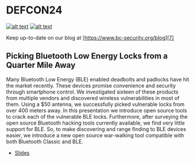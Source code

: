 [1.1]: http://i.imgur.com/tXSoThF.png (twitter icon with padding)
[2.1]: http://i.imgur.com/P3YfQoD.png (facebook icon with padding)
[3.1]: http://i.imgur.com/yCsTjba.png (google plus icon with padding)
[4.1]: http://i.imgur.com/YckIOms.png (tumblr icon with padding)
[5.1]: http://i.imgur.com/1AGmwO3.png (dribbble icon with padding)
[6.1]: http://i.imgur.com/0o48UoR.png (github icon with padding)

[1]: https://twitter.com/bcsecurity1
[2]: http://www.facebook.com/XXXXXXX
[3]: https://plus.google.com/XXXXXXX
[4]: http://XXXXXXX.tumblr.com
[5]: http://dribbble.com/XXXXXXX
[6]: http://www.github.com/BC-SECURITY
[7]: https://www.bc-security.org/blog

 # DEFCON24
[![alt text][1.1]][1]
[![alt text][6.1]][6]

Keep up-to-date on our blog at [https://www.bc-security.org/blog][7]

## Picking Bluetooth Low Energy Locks from a Quarter Mile Away

Many Bluetooth Low Energy (BLE) enabled deadbolts and padlocks have hit the market recently. These devices promise convenience and security through smartphone control. We investigated sixteen of these products from multiple vendors and discovered wireless vulnerabilities in most of them. Using a $50 antenna, we successfully picked vulnerable locks from over 400 meters away. In this presentation we introduce open source tools to crack each of the vulnerable BLE locks. Furthermore, after surveying the open source Bluetooth hacking tools currently available, we find very little support for BLE. So, to make discovering and range finding to BLE devices easier, we introduce a new open source war-walking tool compatible with both Bluetooth Classic and BLE.

* [Slides](./Picking%20BLE%20Locks%20from%20a%20Quarter%20Mile%20Away.pdf)
